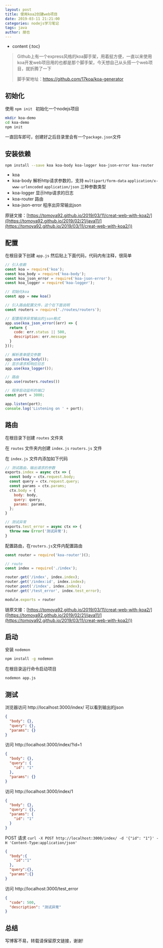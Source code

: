 ```yaml
---
layout: post
title: 使用koa2创建web项目
date: 2019-03-11 21:21:00
categories: nodejs学习笔记
tags: java
author: 朋也
---
```


* content
{:toc}

> Github上有一个express风格的koa脚手架，用着挺方便，一直以来使用koa开发web项目用的也都是那个脚手架，今天想自己从头搭一个web项目，就折腾了一下
>
> 脚手架地址：https://github.com/17koa/koa-generator

## 初始化

使用 `npm init ` 初始化一个nodejs项目

```bash
mkdir koa-demo
cd koa-demo
npm init
```

一直回车即可，创建好之后目录里会有一个`package.json`文件






## 安装依赖

```bash
npm install --save koa koa-body koa-logger koa-json-error koa-router
```

- koa
- koa-body 解析http请求参数的，支持 `multipart/form-data` `application/x-www-urlencoded` `application/json` 三种参数类型
- koa-logger 显示http请求的日志
- koa-router 路由
- koa-json-error 程序出异常输出json

原链文接：[https://tomoya92.github.io/2019/03/11/creat-web-with-koa2/]([https://tomoya92.github.io/2019/02/21/java11/](https://tomoya92.github.io/2019/03/11/creat-web-with-koa2/))

## 配置

在根目录下创建 `app.js` 然后贴上下面代码，代码内有注释，很简单

```js
// 引入依赖
const koa = require('koa');
const koa_body = require('koa-body');
const koa_json_error = require('koa-json-error');
const koa_logger = require('koa-logger');

// 初始化koa
const app = new koa()

// 引入路由配置文件，这个在下面说明
const routers = require('./routes/routers');

// 配置程序异常输出的json格式
app.use(koa_json_error((err) => {
  return {
    code: err.status || 500,
    description: err.message
  }
}));

// 解析表单提交参数
app.use(koa_body());
// 显示请求和响应日志
app.use(koa_logger());

// 路由
app.use(routers.routes())

// 程序启动监听的端口
const port = 3000;

app.listen(port);
console.log('Listening on ' + port);
```

## 路由

在根目录下创建 `routes` 文件夹

在 `routes` 文件夹内创建 `index.js` `routers.js` 文件

在 `index.js` 文件内添加如下代码

```js
// 测试路由，输出请求的参数
exports.index = async ctx => {
  const body = ctx.request.body;
  const query = ctx.request.query;
  const params = ctx.params;
  ctx.body = {
    body: body,
    query: query,
    params: params,
  };
}

// 测试异常
exports.test_error = async ctx => {
  throw new Error('测试异常');
}
```

配置路由，在`routers.js`文件内配置路由

```js
const router = require('koa-router')();

// route
const index = require('./index');

router.get('/index', index.index);
router.get('/index:id', index.index);
router.post('/index', index.index);
router.get('/test_error', index.test_error);

module.exports = router
```

链原文接：[https://tomoya92.github.io/2019/03/11/creat-web-with-koa2/]([https://tomoya92.github.io/2019/02/21/java11/](https://tomoya92.github.io/2019/03/11/creat-web-with-koa2/))

## 启动

安装 `nodemon`

```bash
npm install -g nodemon
```

在根目录运行命令启动项目

```bash
nodemon app.js
```

## 测试

浏览器访问 http://localhost:3000/index/ 可以看到输出的json

```json
{
  "body": {},
  "query": {},
  "params": {}
}
```

访问 http://localhost:3000/index/?id=1

```json
{
  "body": {},
  "query": {
    "id": "1"
  },
  "params": {}
}
```

访问 http://localhost:3000/index/1

```json
{
  "body": {},
  "query": {},
  "params": {
    "id": "1"
  }
}
```

POST 请求 `curl -X POST http://localhost:3000/index/ -d '{"id": "1"}' -H 'Content-Type:application/json'`

```json
{
  "body":{
    "id":"1"
  },
  "query":{},
  "params":{}
}
```

访问 http://localhost:3000/test_error

```json
{
  "code": 500,
  "description": "测试异常"
}
```

## 总结

写博客不易，转载请保留原文链接，谢谢!